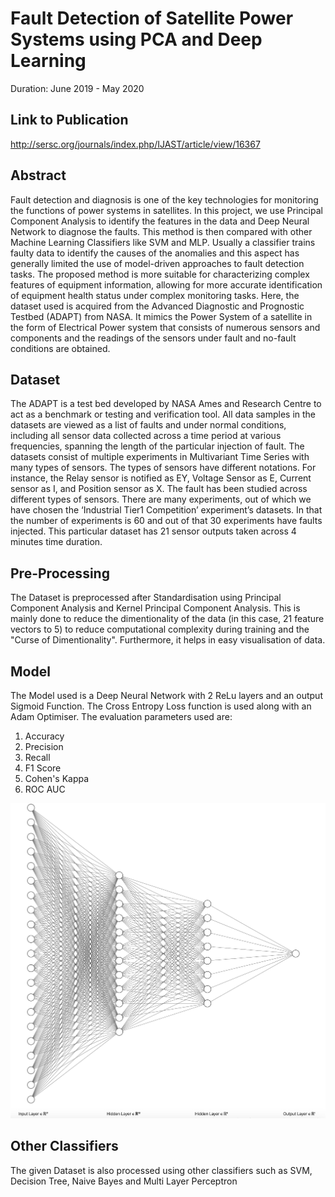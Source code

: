 # Fault Detection of Satellite Power Systems using PCA and Deep Learning

Duration: June 2019 - May 2020

## Link to Publication

http://sersc.org/journals/index.php/IJAST/article/view/16367

## Abstract
Fault detection and diagnosis is one of the key technologies for monitoring the functions of power systems in satellites. In this project, we use Principal Component Analysis to identify the features in the data and Deep Neural Network to diagnose the faults. This method is then compared with other Machine Learning Classifiers like SVM and MLP. Usually a classifier trains faulty data to identify the causes of the anomalies and this aspect has generally limited the use of model-driven approaches to fault detection tasks. The proposed method is more suitable for characterizing complex features of equipment information, allowing for more accurate identification of equipment health status under complex monitoring tasks. Here, the dataset used is acquired from the Advanced Diagnostic and Prognostic Testbed (ADAPT) from NASA. It mimics the Power System of a satellite in the form of Electrical Power system that consists of numerous sensors and components and the readings of the sensors under fault and no-fault conditions are obtained.

## Dataset
The ADAPT is a test bed developed by NASA Ames and Research Centre to act as a benchmark or testing and verification tool. All data samples in the datasets are viewed as a list of faults and under normal conditions, including all sensor data collected across a time period at various frequencies, spanning the length of the particular injection of fault. The datasets consist of multiple experiments in Multivariant Time Series with many types of sensors. The types of sensors have different notations. For instance, the Relay sensor is notified as EY, Voltage Sensor as E, Current sensor as I, and Position sensor as X. The fault has been studied across different types of sensors. There are many experiments, out of which we have chosen the ‘Industrial Tier1 Competition’ experiment’s datasets. In that the number of experiments is 60 and out of that 30 experiments have faults injected. This particular dataset has 21 sensor outputs taken across 4 minutes time duration. 

## Pre-Processing
The Dataset is preprocessed after Standardisation using Principal Component Analysis and Kernel Principal Component Analysis. This is mainly done to reduce the dimentionality of the data (in this case, 21 feature vectors to 5) to reduce computational complexity during training and the "Curse of Dimentionality". Furthermore, it helps in easy visualisation of data. 

## Model
The Model used is a Deep Neural Network with 2 ReLu layers and an output Sigmoid Function. The Cross Entropy Loss function is used along with an Adam Optimiser. The evaluation parameters used are:
1. Accuracy
2. Precision
3. Recall
4. F1 Score
5. Cohen's Kappa 
6. ROC AUC

![alt text](https://github.com/niranjana98/Fault-Detection-of-Satellite-Power-Systems-using-Deep-Learning/blob/main/Model.png)

## Other Classifiers
The given Dataset is also processed using other classifiers such as SVM, Decision Tree, Naive Bayes and Multi Layer Perceptron


